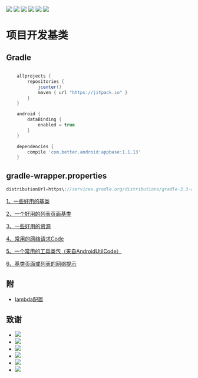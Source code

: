 
[![](https://img.shields.io/badge/moven%20center-1.1.13-brightgreen.svg?style=flat)](https://bintray.com/betterliang/Android/appbase/1.1.13)
[![](https://img.shields.io/badge/minSdk-15-blue.svg)]()
[![](https://img.shields.io/badge/Java-1.8-blue.svg)]()
[![](https://img.shields.io/badge/Java-lambda-blue.svg)]()
![](https://img.shields.io/github/stars/lianghuiyong/AndroidBase.svg)
![](https://img.shields.io/github/forks/lianghuiyong/AndroidBase.svg) 
# 项目开发基类

## Gradle

```gradle

    allprojects {
        repositories {
            jcenter()
            maven { url "https://jitpack.io" }
        }
    }

    android {
        dataBinding {
            enabled = true
        }
    }

    dependencies {
        compile 'com.better.android:appbase:1.1.13'
    }
```

## gradle-wrapper.properties

```gradle
distributionUrl=https\://services.gradle.org/distributions/gradle-3.3-all.zip
```


 [1、一些好用的基类](./readme/README_Base.md "一些好用的基类")
 
 [2、一个好用的列表页面基类](./readme/README_RecyclerView.md "一个好用的列表页面基类")
 
 [3、一些好用的资源](./readme/README_Resources.md "一些好用的资源")
 
 [4、常用的网络请求Code](./readme/README_ResponseCode.md "常用的网络请求Code")
 
 [5、一个常用的工具类包（来自AndroidUtilCode）](https://github.com/Blankj/AndroidUtilCode "一个常用的工具类包（来自AndroidUtilCode）")
 
 [6、基类页面或列表的网络提示](./readme/README_NetWork.md "网络提示")

## 附

 - [lambda配置](https://github.com/lianghuiyong/AndroidBase/wiki/lambda-%E9%85%8D%E7%BD%AE)

## 致谢
 
 - [![](https://img.shields.io/badge/OsChina%20App-2.8.0-brightgreen.svg)](http://git.oschina.net/oschina/android-app)
 - [![](https://img.shields.io/badge/RxJava-2.0-brightgreen.svg)](https://github.com/ReactiveX/RxJava)   
 - [![](https://img.shields.io/badge/butterknife-8.5.1-brightgreen.svg)](https://github.com/JakeWharton/butterknife)   
 - [![](https://img.shields.io/badge/todo-MVP-brightgreen.svg)](https://github.com/googlesamples/android-architecture/tree/todo-mvp/) 
 - [![](https://img.shields.io/badge/todo-DataBinding-brightgreen.svg)](https://github.com/googlesamples/android-architecture/tree/todo-databinding/) 
 - [![](https://img.shields.io/badge/BaseRecyclerViewAdapterHelper-2.9.0-brightgreen.svg)](https://github.com/CymChad/BaseRecyclerViewAdapterHelper) 
 